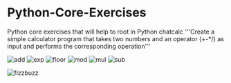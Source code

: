# Python-Core-Exercises
Python core exercises that will help to root in Python
chatcalc
<h>'''Create a simple calculator program that takes two numbers and an operator (+-*/) as input
and performs the corresponding operation'''</h>

![add](https://github.com/unitiaathiras/Python-Core-Exercises/assets/127323277/ec576c7c-3c6d-475b-b558-cf1bbea64527)
![exp](https://github.com/unitiaathiras/Python-Core-Exercises/assets/127323277/6a66ef81-1837-407c-a3b1-407042e05570)
![floor](https://github.com/unitiaathiras/Python-Core-Exercises/assets/127323277/1ddba9ab-601c-4f01-9062-8f838eb39f46)
![mod](https://github.com/unitiaathiras/Python-Core-Exercises/assets/127323277/10b120ba-5f88-4d5a-9f90-e3cb680563b1)
![mul](https://github.com/unitiaathiras/Python-Core-Exercises/assets/127323277/b6aedae9-1113-47bf-91d2-d25541d6ea56)
![sub](https://github.com/unitiaathiras/Python-Core-Exercises/assets/127323277/a48083cf-4fbf-4797-9761-4a4771574800)


![fizzbuzz](https://github.com/unitiaathiras/Python-Core-Exercises/assets/127323277/f513b831-2191-4bab-a867-40e6b51b3a00)
